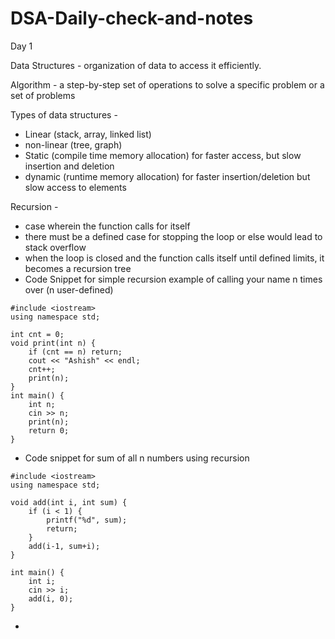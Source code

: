 # DSA-Daily-check-and-notes

Day 1

Data Structures - organization of data to access it efficiently.

Algorithm - a step-by-step set of operations to solve a specific problem or a set of problems

Types of data structures - 
- Linear (stack, array, linked list)
- non-linear (tree, graph)
- Static (compile time memory allocation) for faster access, but slow insertion and deletion
- dynamic (runtime memory allocation) for faster insertion/deletion but slow access to elements

Recursion -
- case wherein the function calls for itself
- there must be a defined case for stopping the loop or else would lead to stack overflow
- when the loop is closed and the function calls itself until defined limits, it becomes a recursion tree
- Code Snippet for simple recursion example of calling your name n times over (n user-defined)
```
#include <iostream>
using namespace std;

int cnt = 0;
void print(int n) {
    if (cnt == n) return;
    cout << "Ashish" << endl;
    cnt++;
    print(n);
}
int main() {
    int n;
    cin >> n;
    print(n);
    return 0;
}
```
- Code snippet for sum of all n numbers using recursion
```
#include <iostream>
using namespace std;

void add(int i, int sum) {
    if (i < 1) {
        printf("%d", sum);
        return;
    }
    add(i-1, sum+i);
}

int main() {
    int i;
    cin >> i;
    add(i, 0);
}
```
- 
